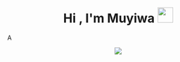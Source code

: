 <h1 style="text-align: center"><b>Hi , I'm Muyiwa </b><img src="https://media.giphy.com/media/hvRJCLFzcasrR4ia7z/giphy.gif" width="35"></h1>
<!--  -->A
<p style="text-align : center;">
  <a href="https://github.com/DenverCoder1/readme-typing-svg"><img src="https://readme-typing-svg.herokuapp.com?font=Fantasy&color=cyan&size=25&center=true&vCenter=true&width=600&height=100&lines=Welcome,+..&hearts;++;Self-taught+Progrmmer,;Computer+Science+Student,;CTF+Data+Scientist,;Active+Learner/Researcher,;Love+to+learn+new+stuffs..<3"></a>
</p>